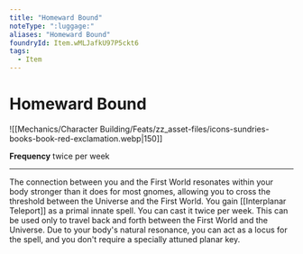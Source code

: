 ```yaml
---
title: "Homeward Bound"
noteType: ":luggage:"
aliases: "Homeward Bound"
foundryId: Item.wMLJafkU97P5ckt6
tags:
  - Item
---
```


# Homeward Bound
![[Mechanics/Character Building/Feats/zz_asset-files/icons-sundries-books-book-red-exclamation.webp|150]]

**Frequency** twice per week

* * *

The connection between you and the First World resonates within your body stronger than it does for most gnomes, allowing you to cross the threshold between the Universe and the First World. You gain [[Interplanar Teleport]] as a primal innate spell. You can cast it twice per week. This can be used only to travel back and forth between the First World and the Universe. Due to your body's natural resonance, you can act as a locus for the spell, and you don't require a specially attuned planar key.
